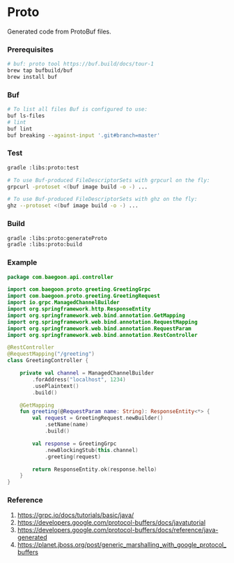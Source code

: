 # Proto

Generated code from ProtoBuf files.

### Prerequisites

```bash
# buf: proto tool https://buf.build/docs/tour-1
brew tap bufbuild/buf
brew install buf
```

### Buf

```bash
# To list all files Buf is configured to use:
buf ls-files
# lint
buf lint
buf breaking --against-input '.git#branch=master'
```

### Test

```bash
gradle :libs:proto:test

# To use Buf-produced FileDescriptorSets with grpcurl on the fly:
grpcurl -protoset <(buf image build -o -) ...

# To use Buf-produced FileDescriptorSets with ghz on the fly:
ghz --protoset <(buf image build -o -) ...
```

### Build

```bash
gradle :libs:proto:generateProto
gradle :libs:proto:build
```

### Example

```kotlin
package com.baegoon.api.controller

import com.baegoon.proto.greeting.GreetingGrpc
import com.baegoon.proto.greeting.GreetingRequest
import io.grpc.ManagedChannelBuilder
import org.springframework.http.ResponseEntity
import org.springframework.web.bind.annotation.GetMapping
import org.springframework.web.bind.annotation.RequestMapping
import org.springframework.web.bind.annotation.RequestParam
import org.springframework.web.bind.annotation.RestController

@RestController
@RequestMapping("/greeting")
class GreetingController {

    private val channel = ManagedChannelBuilder
        .forAddress("localhost", 1234)
        .usePlaintext()
        .build()

    @GetMapping
    fun greeting(@RequestParam name: String): ResponseEntity<*> {
        val request = GreetingRequest.newBuilder()
            .setName(name)
            .build()

        val response = GreetingGrpc
            .newBlockingStub(this.channel)
            .greeting(request)

        return ResponseEntity.ok(response.hello)
    }
}
```

### Reference

1. https://grpc.io/docs/tutorials/basic/java/
2. https://developers.google.com/protocol-buffers/docs/javatutorial
3. https://developers.google.com/protocol-buffers/docs/reference/java-generated
4. https://planet.jboss.org/post/generic_marshalling_with_google_protocol_buffers
